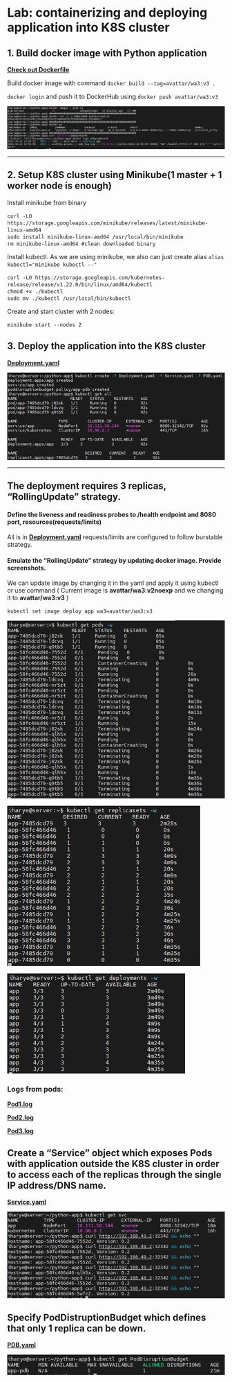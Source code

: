 # Lab: containerizing and deploying application into K8S cluster 
## 1. Build docker image with Python  application
**[Check out Dockerfile](https://github.com/AvaTTaR/python-app/blob/main/Dockerfile "Check out Dockerfile")**

Build docker image with command `docker build --tag=avattar/wa3:v3 . `

`docker login` and push it to DockerHub using `docker push avattar/wa3:v3` 

![](1_Docker_image.png)

---

## 2. Setup K8S cluster using Minikube(1 master + 1 worker node is enough)

Install minikube from binary

```
curl -LO https://storage.googleapis.com/minikube/releases/latest/minikube-linux-amd64
sudo install minikube-linux-amd64 /usr/local/bin/minikube
rm minikube-linux-amd64 #clean downloaded binary
```

Install kubectl. As we are using minikube, we also can just create alias `alias kubectl="minikube kubectl --"`

```
curl -LO https://storage.googleapis.com/kubernetes-release/release/v1.22.0/bin/linux/amd64/kubectl
chmod +x ./kubectl
sudo mv ./kubectl /usr/local/bin/kubectl
```

Create and start cluster with 2 nodes:
```
minikube start --nodes 2
```

## 3. Deploy the application into the K8S cluster

**[Deployment.yaml](https://github.com/AvaTTaR/python-app/blob/main/Deployment.yaml "Check out Deployment.yaml")**


![](2_k8s_deploy.png)


---

## The deployment requires 3 replicas, “RollingUpdate” strategy. 
#### Define the liveness and readiness probes to /health endpoint and 8080 port, resources(requests/limits) 

All is in **[Deployment.yaml](https://github.com/AvaTTaR/python-app/blob/main/Deployment.yaml "Check out Deployment.yaml")** requests/limits are configured to follow burstable strategy. 

#### Emulate the “RollingUpdate” strategy by updating docker image. Provide screenshots. 

We can update image by changing it in the yaml and apply it using kubectl or use command ( Current image is **avattar/wa3:v2noexp** and we changing it to **avattar/wa3:v3** )
```
kubectl set image deploy app wa3=avattar/wa3:v3
```

![](3_1_RollingUpdate_pods.png)

![](3_2_RollingUpdate_rs.png)

![](3_3_RollingUpdate_deploy.png)

### Logs from pods:

**[Pod1.log](https://github.com/AvaTTaR/python-app/blob/main/Week3_Docker_Kubernetes/pod1.log "Check out pod1.log")**

**[Pod2.log](https://github.com/AvaTTaR/python-app/blob/main/Week3_Docker_Kubernetes/pod1.log "Check out pod1.log")**

**[Pod3.log](https://github.com/AvaTTaR/python-app/blob/main/Week3_Docker_Kubernetes/pod1.log "Check out pod1.log")**


## Create a “Service” object which exposes Pods with application outside the K8S cluster in order to access each of the replicas through the single IP address/DNS name.

**[Service.yaml](https://github.com/AvaTTaR/python-app/blob/main/Service.yaml "Check out Service.yaml")**

![](4_svc_curl.png)

## Specify PodDistruptionBudget which defines that only 1 replica can be down. 

**[PDB.yaml](https://github.com/AvaTTaR/python-app/blob/main/PDB.yaml "Check out PDB.yaml")**

![](5_pdb.png)
